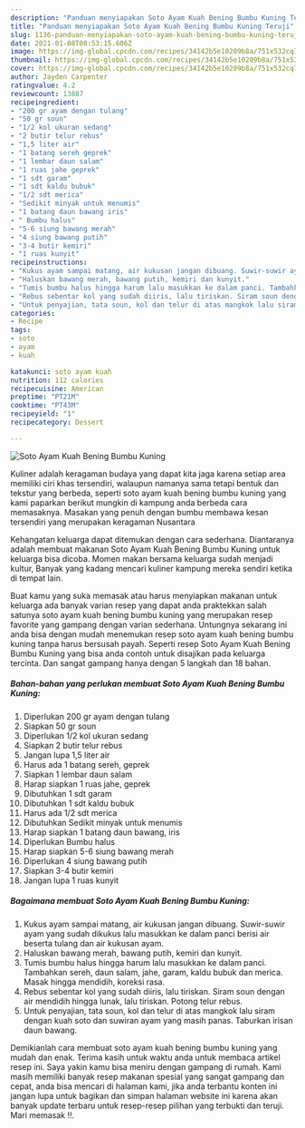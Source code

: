 ```yaml
---
description: "Panduan menyiapakan Soto Ayam Kuah Bening Bumbu Kuning Teruji"
title: "Panduan menyiapakan Soto Ayam Kuah Bening Bumbu Kuning Teruji"
slug: 1136-panduan-menyiapakan-soto-ayam-kuah-bening-bumbu-kuning-teruji
date: 2021-01-08T08:53:15.606Z
image: https://img-global.cpcdn.com/recipes/34142b5e10209b8a/751x532cq70/soto-ayam-kuah-bening-bumbu-kuning-foto-resep-utama.jpg
thumbnail: https://img-global.cpcdn.com/recipes/34142b5e10209b8a/751x532cq70/soto-ayam-kuah-bening-bumbu-kuning-foto-resep-utama.jpg
cover: https://img-global.cpcdn.com/recipes/34142b5e10209b8a/751x532cq70/soto-ayam-kuah-bening-bumbu-kuning-foto-resep-utama.jpg
author: Jayden Carpenter
ratingvalue: 4.2
reviewcount: 13887
recipeingredient:
- "200 gr ayam dengan tulang"
- "50 gr soun"
- "1/2 kol ukuran sedang"
- "2 butir telur rebus"
- "1,5 liter air"
- "1 batang sereh geprek"
- "1 lembar daun salam"
- "1 ruas jahe geprek"
- "1 sdt garam"
- "1 sdt kaldu bubuk"
- "1/2 sdt merica"
- "Sedikit minyak untuk menumis"
- "1 batang daun bawang iris"
- " Bumbu halus"
- "5-6 siung bawang merah"
- "4 siung bawang putih"
- "3-4 butir kemiri"
- "1 ruas kunyit"
recipeinstructions:
- "Kukus ayam sampai matang, air kukusan jangan dibuang. Suwir-suwir ayam yang sudah dikukus lalu masukkan ke dalam panci berisi air beserta tulang dan air kukusan ayam."
- "Haluskan bawang merah, bawang putih, kemiri dan kunyit."
- "Tumis bumbu halus hingga harum lalu masukkan ke dalam panci. Tambahkan sereh, daun salam, jahe, garam, kaldu bubuk dan merica. Masak hingga mendidih, koreksi rasa."
- "Rebus sebentar kol yang sudah diiris, lalu tiriskan. Siram soun dengan air mendidih hingga lunak, lalu tiriskan. Potong telur rebus."
- "Untuk penyajian, tata soun, kol dan telur di atas mangkok lalu siram dengan kuah soto dan suwiran ayam yang masih panas. Taburkan irisan daun bawang."
categories:
- Recipe
tags:
- soto
- ayam
- kuah

katakunci: soto ayam kuah 
nutrition: 112 calories
recipecuisine: American
preptime: "PT21M"
cooktime: "PT43M"
recipeyield: "1"
recipecategory: Dessert

---
```



![Soto Ayam Kuah Bening Bumbu Kuning](https://img-global.cpcdn.com/recipes/34142b5e10209b8a/751x532cq70/soto-ayam-kuah-bening-bumbu-kuning-foto-resep-utama.jpg)

Kuliner adalah keragaman budaya yang dapat kita jaga karena setiap area memiliki ciri khas tersendiri, walaupun namanya sama tetapi bentuk dan tekstur yang berbeda, seperti soto ayam kuah bening bumbu kuning yang kami paparkan berikut mungkin di kampung anda berbeda cara memasaknya. Masakan yang penuh dengan bumbu membawa kesan tersendiri yang merupakan keragaman Nusantara

Kehangatan keluarga dapat ditemukan dengan cara sederhana. Diantaranya adalah membuat makanan Soto Ayam Kuah Bening Bumbu Kuning untuk keluarga bisa dicoba. Momen makan bersama keluarga sudah menjadi kultur, Banyak yang kadang mencari kuliner kampung mereka sendiri ketika di tempat lain.



Buat kamu yang suka memasak atau harus menyiapkan makanan untuk keluarga ada banyak varian resep yang dapat anda praktekkan salah satunya soto ayam kuah bening bumbu kuning yang merupakan resep favorite yang gampang dengan varian sederhana. Untungnya sekarang ini anda bisa dengan mudah menemukan resep soto ayam kuah bening bumbu kuning tanpa harus bersusah payah.
Seperti resep Soto Ayam Kuah Bening Bumbu Kuning yang bisa anda contoh untuk disajikan pada keluarga tercinta. Dan sangat gampang hanya dengan 5 langkah dan 18 bahan.


<!--inarticleads1-->

##### Bahan-bahan yang perlukan membuat Soto Ayam Kuah Bening Bumbu Kuning:

1. Diperlukan 200 gr ayam dengan tulang
1. Siapkan 50 gr soun
1. Diperlukan 1/2 kol ukuran sedang
1. Siapkan 2 butir telur rebus
1. Jangan lupa 1,5 liter air
1. Harus ada 1 batang sereh, geprek
1. Siapkan 1 lembar daun salam
1. Harap siapkan 1 ruas jahe, geprek
1. Dibutuhkan 1 sdt garam
1. Dibutuhkan 1 sdt kaldu bubuk
1. Harus ada 1/2 sdt merica
1. Dibutuhkan Sedikit minyak untuk menumis
1. Harap siapkan 1 batang daun bawang, iris
1. Diperlukan  Bumbu halus
1. Harap siapkan 5-6 siung bawang merah
1. Diperlukan 4 siung bawang putih
1. Siapkan 3-4 butir kemiri
1. Jangan lupa 1 ruas kunyit




<!--inarticleads2-->

##### Bagaimana membuat  Soto Ayam Kuah Bening Bumbu Kuning:

1. Kukus ayam sampai matang, air kukusan jangan dibuang. Suwir-suwir ayam yang sudah dikukus lalu masukkan ke dalam panci berisi air beserta tulang dan air kukusan ayam.
1. Haluskan bawang merah, bawang putih, kemiri dan kunyit.
1. Tumis bumbu halus hingga harum lalu masukkan ke dalam panci. Tambahkan sereh, daun salam, jahe, garam, kaldu bubuk dan merica. Masak hingga mendidih, koreksi rasa.
1. Rebus sebentar kol yang sudah diiris, lalu tiriskan. Siram soun dengan air mendidih hingga lunak, lalu tiriskan. Potong telur rebus.
1. Untuk penyajian, tata soun, kol dan telur di atas mangkok lalu siram dengan kuah soto dan suwiran ayam yang masih panas. Taburkan irisan daun bawang.




Demikianlah cara membuat soto ayam kuah bening bumbu kuning yang mudah dan enak. Terima kasih untuk waktu anda untuk membaca artikel resep ini. Saya yakin kamu bisa meniru dengan gampang di rumah. Kami masih memiliki banyak resep makanan spesial yang sangat gampang dan cepat, anda bisa mencari di halaman kami, jika anda terbantu konten ini jangan lupa untuk bagikan dan simpan halaman website ini karena akan banyak update terbaru untuk resep-resep pilihan yang terbukti dan teruji. Mari memasak !!. 
